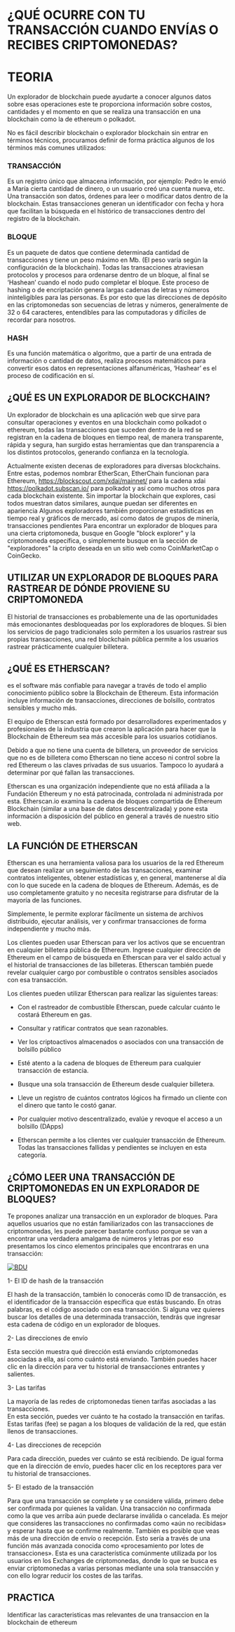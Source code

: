 # ¿QUÉ OCURRE CON TU TRANSACCIÓN CUANDO ENVÍAS O RECIBES CRIPTOMONEDAS?

# TEORIA

Un explorador de blockchain puede ayudarte a conocer algunos datos sobre esas operaciones este te proporciona información sobre costos, cantidades y el momento en que se realiza una transacción en una blockchain como la de ethereum o polkadot. 


No es fácil describir blockchain o explorador blockchain sin entrar en términos técnicos, procuramos definir de forma práctica algunos de los términos más comunes utilizados:

### TRANSACCIÓN

Es un registro único que almacena información, por ejemplo: Pedro le envió a María cierta cantidad de dinero, o un usuario creó una cuenta nueva, etc.
Una transacción son datos, órdenes para leer o modificar datos dentro de la blockchain. Estas transacciones generan un identificador con fecha y hora que facilitan la búsqueda en el histórico de transacciones dentro del registro de la blockchain.

### BLOQUE

Es un paquete de datos que contiene determinada cantidad de transacciones y tiene un peso máximo en Mb. (El peso varía según la configuración de la blockchain).
Todas las transacciones atraviesan protocolos y procesos para ordenarse dentro de un bloque, al final se ‘Hashean’ cuando el nodo pudo completar el bloque. Este proceso de hashing o de encriptación genera largas cadenas de letras y números ininteligibles para las personas.
Es por esto que las direcciones de depósito en las criptomonedas son secuencias de letras y números, generalmente de 32 o 64 caracteres, entendibles para las computadoras y difíciles de recordar para nosotros.

### HASH

Es una función matemática o algoritmo, que a partir de una entrada de información o cantidad de datos, realiza procesos matemáticos para convertir esos datos en representaciones alfanuméricas, ‘Hashear’ es el proceso de codificación en sí.

## ¿QUÉ ES UN EXPLORADOR DE BLOCKCHAIN?

Un explorador de blockchain es una aplicación web que sirve para consultar operaciones y eventos en una blockchain como polkadot o ethereum,
 todas las transacciones que suceden dentro de la red se registran en la cadena de bloques en tiempo real, de manera transparente, rápida y segura, han surgido estas herramientas que dan transparencia a los distintos protocolos, generando confianza en la tecnología.
 
 
 
Actualmente existen decenas de exploradores para diversas blockchains. Entre estas, podemos nombrar EtherScan, EtherChain funcionan para Ethereum, https://blockscout.com/xdai/mainnet/ para la cadena xdai https://polkadot.subscan.io/ para polkadot  y así como muchos otros para cada blockchain existente. Sin importar la blockchain que explores, casi todos muestran datos similares, aunque puedan ser diferentes en apariencia
Algunos exploradores también proporcionan estadísticas en tiempo real y gráficos de mercado, así como datos de grupos de minería, transacciones pendientes 
Para encontrar un explorador de bloques para una cierta criptomoneda, busque en Google "block explorer" y la criptomoneda específica, o simplemente busque en la sección de "exploradores" la cripto deseada en un sitio web como CoinMarketCap o CoinGecko.

## UTILIZAR UN EXPLORADOR DE BLOQUES PARA RASTREAR DE DÓNDE PROVIENE SU CRIPTOMONEDA

El historial de transacciones es probablemente una de las oportunidades más emocionantes desbloqueadas por los exploradores de bloques. Si bien los servicios de pago tradicionales solo permiten a los usuarios rastrear sus propias transacciones, una red blockchain pública permite a los usuarios rastrear prácticamente cualquier billetera.

## ¿QUÉ ES ETHERSCAN?

es el software más confiable para navegar a través de todo el amplio conocimiento público sobre la Blockchain de Ethereum. Esta información incluye información de transacciones, direcciones de bolsillo, contratos sensibles y mucho más.


El equipo de Etherscan está formado por desarrolladores experimentados y profesionales de la industria que crearon la aplicación para hacer que la Blockchain de Ethereum sea más accesible para los usuarios cotidianos.


Debido a que no tiene una cuenta de billetera, un proveedor de servicios que no es de billetera como Etherscan no tiene acceso ni control sobre la red Ethereum o las claves privadas de sus usuarios. Tampoco lo ayudará a determinar por qué fallan las transacciones.


Etherscan es una organización independiente que no está afiliada a la Fundación Ethereum y no está patrocinada, controlada ni administrada por esta. Etherscan.io examina la cadena de bloques compartida de Ethereum Blockchain (similar a una base de datos descentralizada) y pone esta información a disposición del público en general a través de nuestro sitio web.


## LA FUNCIÓN DE ETHERSCAN


Etherscan es una herramienta valiosa para los usuarios de la red Ethereum que desean realizar un seguimiento de las transacciones, examinar contratos inteligentes, obtener estadísticas y, en general, mantenerse al día con lo que sucede en la cadena de bloques de Ethereum. Además, es de uso completamente gratuito y no necesita registrarse para disfrutar de la mayoría de las funciones.

Simplemente, le permite explorar fácilmente un sistema de archivos distribuido, ejecutar análisis, ver y confirmar transacciones de forma independiente y mucho más.

Los clientes pueden usar Etherscan para ver los activos que se encuentran en cualquier billetera pública de Ethereum. Ingrese cualquier dirección de Ethereum en el campo de búsqueda en Etherscan para ver el saldo actual y el historial de transacciones de las billeteras. Etherscan también puede revelar cualquier cargo por combustible o contratos sensibles asociados con esa transacción.

Los clientes pueden utilizar Etherscan para realizar las siguientes tareas:

* Con el rastreador de combustible Etherscan, puede calcular cuánto le costará Ethereum en gas.

* Consultar y ratificar contratos que sean razonables.

* Ver los criptoactivos almacenados o asociados con una transacción de bolsillo público

* Esté atento a la cadena de bloques de Ethereum para cualquier transacción de estancia.

* Busque una sola transacción de Ethereum desde cualquier billetera.

* Lleve un registro de cuántos contratos lógicos ha firmado un cliente con el dinero que tanto le costó ganar.

* Por cualquier motivo descentralizado, evalúe y revoque el acceso a un bolsillo (DApps)

* Etherscan permite a los clientes ver cualquier transacción de Ethereum. Todas las transacciones fallidas y pendientes se incluyen en esta categoría.

## ¿CÓMO LEER UNA TRANSACCIÓN DE CRIPTOMONEDAS EN UN EXPLORADOR DE BLOQUES?

Te propones analizar una transacción en un explorador de bloques. Para aquellos usuarios que no están familiarizados con las transacciones de criptomonedas, les puede parecer bastante confuso porque se van a encontrar una verdadera amalgama de números y letras por eso presentamos los cinco elementos principales que encontraras en una transacción:


<a href="https://ibb.co/ZGFdP3p"><img src="https://i.ibb.co/vVT1Gb6/BDU.png" alt="BDU" border="0"></a>

1-	El ID de hash de la transacción

El hash de la transacción, también lo conocerás como ID de transacción, es el identificador de la transacción específica que estás buscando.
En otras palabras, es el código asociado con esa transacción. Si alguna vez quieres buscar los detalles de una determinada transacción, tendrás que ingresar esta cadena de código en un explorador de bloques.

2-	Las direcciones de envío

Esta sección muestra qué dirección está enviando criptomonedas asociadas a ella, así como cuánto está enviando. También puedes hacer clic en la dirección para ver tu historial de transacciones entrantes y salientes.

3-	Las tarifas

La mayoría de las redes de criptomonedas tienen tarifas asociadas a las transacciones.  
En esta sección, puedes ver cuánto te ha costado la transacción en tarifas. Estas tarifas (fee) se pagan a los bloques de validación de la red, que están llenos de transacciones.

4-	Las direcciones de recepción

Para cada dirección, puedes ver cuánto se está recibiendo. De igual forma que en la dirección de envío, puedes hacer clic en los receptores para ver tu historial de transacciones.

5-	El estado de la transacción

Para que una transacción se complete y se considere válida, primero debe ser confirmada por quienes la validan. Una transacción no confirmada como la que ves arriba aún puede declararse inválida o cancelada. Es mejor que consideres las transacciones no confirmadas como «aún no recibidas» y esperar hasta que se confirme realmente.
También es posible que veas más de una dirección de envío o recepción. Esto sería a través de una función más avanzada conocida como «procesamiento por lotes de transacciones».
Esta es una característica comúnmente utilizada por los usuarios en los Exchanges de criptomonedas, donde lo que se busca es enviar criptomonedas a varias personas mediante una sola transacción y con ello lograr reducir los costes de las tarifas.

## PRACTICA

Identificar las caracteristicas mas relevantes de una transaccion en la blockchain de ethereum



